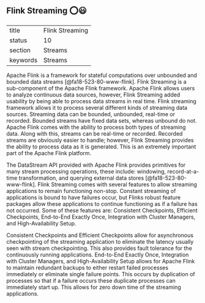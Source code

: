 ## Flink Streaming :o::smiley:


|          |                     |
| -------- | ------------------- |
| title    | Flink Streaming     | 
| status   | 10                  |
| section  | Streams             |
| keywords | Streams             |


Apache Flink is a framework for stateful computations over unbounded and bounded data streams [@fa18-523-80-www-flink].  Flink Streaming is a sub-component of the Apache Flink framework.  Apache Flink allows users to analyze continuous data sources, however, Flink Streaming added usability by being able to process data streams in real time.  Flink streaming framework allows it to process several different kinds of streaming data sources.  Streaming data can be bounded, unbounded, real-time or recorded.  Bounded streams have fixed data sets, whereas unbound do not.  Apache Flink comes with the ability to process both types of streaming data.  Along with this, streams can be real-time or recorded.  Recorded streams are obviously easier to handle; however, Flink Streaming provides the ability to process data as it is generated.  This is an extremely important part of the Apache Flink platform.

The DataStream API provided with Apache Flink provides primitives for many stream processing operations, these include:  windowing, record-at-a-time transformation, and querying external data stores [@fa18-523-80-www-flink].  Flink Streaming comes with several features to allow streaming applications to remain functioning non-stop.  Constant streaming of applications is bound to have failures occur, but Flinks robust feature packages allow these applications to continue functioning as if a failure has not occurred.  Some of these features are:  Consistent Checkpoints, Efficient Checkpoints, End-to-End Exactly Once, Integration with Cluster Managers, and High-Availability Setup.  

Consistent Checkpoints and Efficient Checkpoints allow for asynchronous checkpointing of the streaming application to eliminate the latency usually seen with stream checkpointing.  This also provides fault tolerance for the continuously running applications.  End-to-End Exactly Once, Integration with Cluster Managers, and High-Availability Setup allows for Apache Flink to maintain redundant backups to either restart failed processes immediately or eliminate single failure points.  This occurs by duplication of processes so that if a failure occurs these duplicate processes can immediately start up.  This allows for zero down time of the streaming applications.
